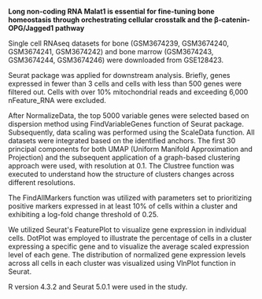 **Long non-coding RNA Malat1 is essential for fine-tuning bone homeostasis through orchestrating cellular crosstalk and the β-catenin-OPG/Jagged1 pathway**

Single cell RNAseq datasets for bone (GSM3674239, GSM3674240, GSM3674241, GSM3674242) and bone marrow (GSM3674243, GSM3674244, GSM3674246) were downloaded from GSE128423. 

Seurat package was applied for downstream analysis. Briefly, genes expressed in fewer than 3 cells and cells with less than 500 genes were filtered out. Cells with over 10% mitochondrial reads and exceeding 6,000 nFeature_RNA were excluded. 

After NormalizeData, the top 5000 variable genes were selected based on dispersion method using FindVariableGenes function of Seurat package. Subsequently, data scaling was performed using the ScaleData function. All datasets were integrated based on the identified anchors. The first 30 principal components for both UMAP (Uniform Manifold Approximation and Projection) and the subsequent application of a graph-based clustering approach were used, with resolution at 0.1. The Clustree function was executed to understand how the structure of clusters changes across different resolutions. 

The FindAllMarkers function was utilized with parameters set to prioritizing positive markers expressed in at least 10% of cells within a cluster and exhibiting a log-fold change threshold of 0.25. 

We utilized Seurat's FeaturePlot to visualize gene expression in individual cells. DotPlot was employed to illustrate the percentage of cells in a cluster expressing a specific gene and to visualize the average scaled expression level of each gene. The distribution of normalized gene expression levels across all cells in each cluster was visualized using VlnPlot function in Seurat. 

R version 4.3.2 and Seurat 5.0.1 were used in the study.
